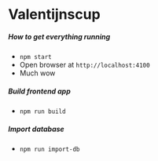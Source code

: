 # Valentijnscup

##### How to get everything running
- `npm start`
- Open browser at `http://localhost:4100`
- Much wow

##### Build frontend app
- `npm run build`

##### Import database
- `npm run import-db`

